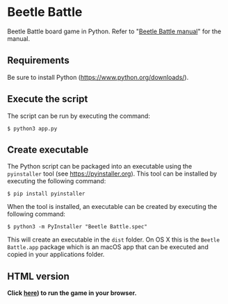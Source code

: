 # Beetle Battle
Beetle Battle board game in Python. Refer to "[Beetle Battle manual](manual)" for the manual. 

## Requirements
Be sure to install Python (https://www.python.org/downloads/).

## Execute the script
The script can be run by executing the command:
```
$ python3 app.py
```

## Create executable
The Python script can be packaged into an executable using the ``pyinstaller`` tool (see https://pyinstaller.org). This tool can be installed by executing the following command:
```
$ pip install pyinstaller
```

When the tool is installed, an executable can be created by executing the following command:
```
$ python3 -m PyInstaller "Beetle Battle.spec" 
```

This will create an executable in the `dist` folder. On OS X this is the ``Beetle Battle.app`` package which is an macOS app that can be executed and copied in your applications folder.

## HTML version

**Click [here](https://htmlpreview.github.io/?https://raw.githubusercontent.com/computerguided/beetle-battle/refs/heads/main/beetle_battle.html)) to run the game in your browser.**

